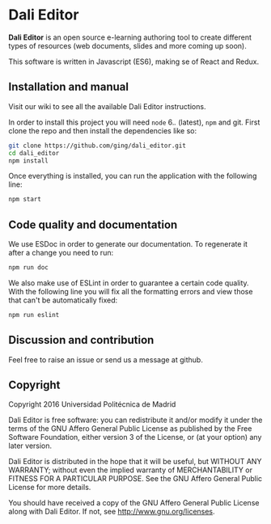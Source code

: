 # Dali Editor

**Dali Editor** is an open source e-learning authoring tool to create different types of resources (web documents, slides and more coming up soon).

This software is written in Javascript (ES6), making se of React and Redux.

## Installation and manual

Visit our wiki to see all the available Dali Editor instructions.

In order to install this project you will need `node` 6.*.* (latest), `npm` and  git.
First clone the repo and then install the dependencies like so:

```bash
git clone https://github.com/ging/dali_editor.git
cd dali_editor
npm install
```
Once everything is installed, you can run the application with the following line:

```bash
npm start
```

## Code quality and documentation

We use ESDoc in order to generate our documentation.
To regenerate it after a change you need to run:

```bash
npm run doc
```
We also make use of ESLint in order to guarantee a certain code quality. With the following line you will fix all the formatting errors and view those that can't be automatically fixed:

```bash
npm run eslint
```

## Discussion and contribution

Feel free to raise an issue or send us a message at github.

## Copyright

Copyright 2016 Universidad Politécnica de Madrid

Dali Editor is free software: you can redistribute it and/or modify it under the terms of the GNU Affero General Public License as published by the Free Software Foundation, either version 3 of the License, or (at your option) any later version.

Dali Editor is distributed in the hope that it will be useful, but WITHOUT ANY WARRANTY; without even the implied warranty of MERCHANTABILITY or FITNESS FOR A PARTICULAR PURPOSE. See the GNU Affero General Public License for more details.

You should have received a copy of the GNU Affero General Public License along with Dali Editor. If not, see http://www.gnu.org/licenses.